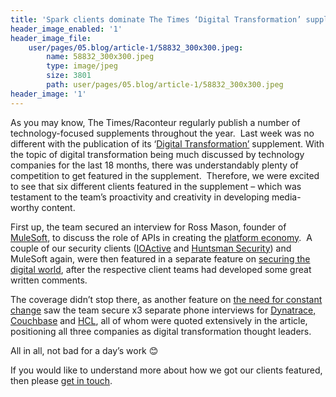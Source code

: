 ```yaml
---
title: 'Spark clients dominate The Times ‘Digital Transformation’ supplement'
header_image_enabled: '1'
header_image_file:
    user/pages/05.blog/article-1/58832_300x300.jpeg:
        name: 58832_300x300.jpeg
        type: image/jpeg
        size: 3801
        path: user/pages/05.blog/article-1/58832_300x300.jpeg
header_image: '1'
---
```


As you may know, The Times/Raconteur regularly publish a number of technology-focused supplements throughout the year.  Last week was no different with the publication of its ‘<a href="https://www.raconteur.net/digital-transformation-2017">Digital Transformation’</a> supplement. With the topic of digital transformation being much discussed by technology companies for the last 18 months, there was understandably plenty of competition to get featured in the supplement.  Therefore, we were excited to see that six different clients featured in the supplement – which was testament to the team’s proactivity and creativity in developing media-worthy content.

First up, the team secured an interview for Ross Mason, founder of <a href="http://www.mulesoft.com">MuleSoft</a>, to discuss the role of APIs in creating the <a href="https://www.raconteur.net/technology/launching-businesses-in-the-platform-economy">platform economy</a>.  A couple of our security clients (<a href="https://ioactive.com/">IOActive</a> and <a href="https://www.huntsmansecurity.com/">Huntsman Security</a>) and MuleSoft again, were then featured in a separate feature on <a href="https://www.raconteur.net/technology/design-security-in-and-keep-the-hackers-out">securing the digital world</a>, after the respective client teams had developed some great written comments.

The coverage didn’t stop there, as another feature on <a href="https://www.raconteur.net/technology/constant-digital-transformation-is-now-the-new-norm">the need for constant change</a> saw the team secure x3 separate phone interviews for <a href="https://www.dynatrace.com/">Dynatrace,</a> <a href="https://www.couchbase.com/">Couchbase</a> and <a href="https://www.hcltech.com/">HCL</a>, all of whom were quoted extensively in the article, positioning all three companies as digital transformation thought leaders.

All in all, not bad for a day’s work 😊

If you would like to understand more about how we got our clients featured, then please <a href="http://www.sparkcomms.co.uk/contact-us/">get in touch</a>.